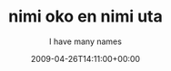 ---
title: 'nimi oko en nimi uta'
posts: 11
hash: 't1035'
author: 'I have many names'
date: 2009-04-26T14:11:00+00:00
sources:
  - http://forums.tokipona.org/viewtopic.php%3Ft=1035.html
---